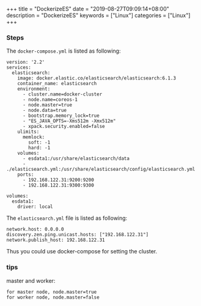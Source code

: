 +++
title = "DockerizeES"
date = "2019-08-27T09:09:14+08:00"
description = "DockerizeES"
keywords = ["Linux"]
categories = ["Linux"]
+++
### Steps
The `docker-compose.yml` is listed as following:    

```
version: '2.2'
services:
  elasticsearch:
    image: docker.elastic.co/elasticsearch/elasticsearch:6.1.3
    container_name: elasticsearch
    environment:
      - cluster.name=docker-cluster
      - node.name=coreos-1
      - node.master=true
      - node.data=true
      - bootstrap.memory_lock=true
      - "ES_JAVA_OPTS=-Xms512m -Xmx512m"
      - xpack.security.enabled=false
    ulimits:
      memlock:
        soft: -1
        hard: -1
    volumes:
      - esdata1:/usr/share/elasticsearch/data
      - ./elasticsearch.yml:/usr/share/elasticsearch/config/elasticsearch.yml
    ports:
      - 192.168.122.31:9200:9200
      - 192.168.122.31:9300:9300

volumes:
  esdata1:
    driver: local
```
The `elasticsearch.yml` file is listed as following:    

```
network.host: 0.0.0.0
discovery.zen.ping.unicast.hosts: ["192.168.122.31"]
network.publish_host: 192.168.122.31
```
Thus you could use docker-compose for setting the cluster.    

### tips
master and worker:    

```
for master node, node.master=true
for worker node, node.master=false
```


